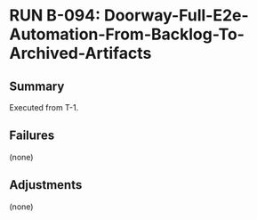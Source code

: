 # RUN B-094: Doorway-Full-E2e-Automation-From-Backlog-To-Archived-Artifacts
<!-- BACKLOG_ID: B-094 -->
<!-- FILE_TYPE: run -->
<!-- SLUG: Doorway-Full-E2e-Automation-From-Backlog-To-Archived-Artifacts -->
<!-- ROADMAP_REFERENCE: 400_guides/400_project-overview.md -->

## Summary

Executed from T-1.

## Failures

(none)

## Adjustments

(none)

